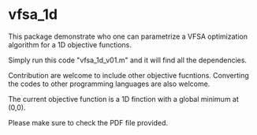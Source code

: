 # vfsa_1d

This package demonstrate who one can parametrize a VFSA optimization algorithm for a 1D objective functions.

Simply run this code "vfsa_1d_v01.m" and it will find all the dependencies.

Contribution are welcome to include other objective fucntions. Converting the codes to other programming languages are also welcome.

The current objective function is a 1D finction with a global minimum at (0,0).

Please make sure to check the PDF file provided.
